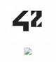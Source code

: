 <p align="center"><img height=80px src="./ecole_412.jpg"/></p>
<p align="center"><img height=160px src="./InTheSchool.jpg"/></p>
